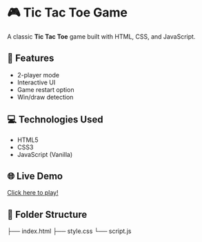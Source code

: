 # 🎮 Tic Tac Toe Game

A classic **Tic Tac Toe** game built with HTML, CSS, and JavaScript.

## 🚀 Features
- 2-player mode
- Interactive UI
- Game restart option
- Win/draw detection

## 💻 Technologies Used
- HTML5
- CSS3
- JavaScript (Vanilla)


## 🌐 Live Demo
[Click here to play!](https://kundarapuindu.github.io/Tic-Tac-Toe-Game/)

## 📁 Folder Structure
├── index.html 
├── style.css 
└── script.js
